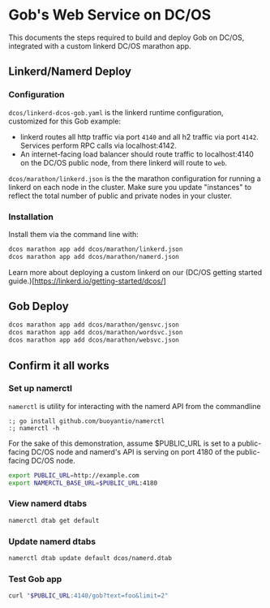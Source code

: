 # Gob's Web Service on DC/OS

This documents the steps required to build and deploy Gob on DC/OS,
integrated with a custom linkerd DC/OS marathon app.

## Linkerd/Namerd Deploy

### Configuration

`dcos/linkerd-dcos-gob.yaml` is the linkerd runtime configuration, customized for this Gob example:

- linkerd routes all http traffic via port `4140` and all h2 traffic via port `4142`. Services perform RPC calls via localhost:4142.
- An internet-facing load balancer should route traffic to localhost:4140 on the DC/OS public node, from there linkerd will route to `web`.

`dcos/marathon/linkerd.json` is the the marathon configuration for running a
linkerd on each node in the cluster. Make sure you update "instances" to reflect
the total number of public and private nodes in your cluster.

### Installation

Install them via the command line with:

```bash
dcos marathon app add dcos/marathon/linkerd.json
dcos marathon app add dcos/marathon/namerd.json
```

Learn more about deploying a custom linkerd on our (DC/OS getting started guide.)[https://linkerd.io/getting-started/dcos/]

## Gob Deploy

```bash
dcos marathon app add dcos/marathon/gensvc.json
dcos marathon app add dcos/marathon/wordsvc.json
dcos marathon app add dcos/marathon/websvc.json
```

## Confirm it all works

### Set up namerctl

`namerctl` is utility for interacting with the namerd API from the commandline

```
:; go install github.com/buoyantio/namerctl
:; namerctl -h
```

For the sake of this demonstration, assume $PUBLIC_URL is set to a
public-facing DC/OS node and namerd's API is serving on port 4180 of the
public-facing DC/OS node.

```bash
export PUBLIC_URL=http://example.com
export NAMERCTL_BASE_URL=$PUBLIC_URL:4180
```

### View namerd dtabs


```bash
namerctl dtab get default
```

### Update namerd dtabs

```bash
namerctl dtab update default dcos/namerd.dtab
```

### Test Gob app

```bash
curl "$PUBLIC_URL:4140/gob?text=foo&limit=2"
```
